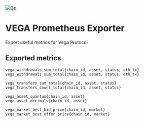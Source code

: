 [![Go](https://github.com/vegaprotocol/vega-exporter/actions/workflows/go.yml/badge.svg)](https://github.com/vegaprotocol/vega-exporter/actions/workflows/go.yml)

# VEGA Prometheus Exporter

Export useful metrics for Vega Protocol

## Exported metrics
```
vega_withdrawals_sum_total{chain_id, asset, status, eth_tx}
vega_withdrawals_sum_total{chain_id, asset, status, eth_tx}

vega_transfers_sum_total{chain_id, asset, status}
vega_transfers_count_total{chain_id, asset, status}

vega_asset_quantum{chain_id, asset}
vega_asset_decimals{chain_id, asset}

vega_market_best_bid_price{chain_id, market}
vega_market_best_offer_price{chain_id, market}
```